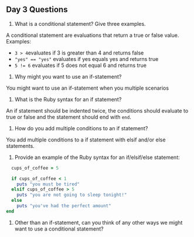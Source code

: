## Day 3 Questions

1. What is a conditional statement? Give three examples.

  A conditional statement are evaluations that return a true or false value. Examples:

  * ```3 > 4```evaluates if 3 is greater than 4 and returns false
  * ```"yes" == "yes"``` evaluates if yes equals yes and returns true
  * ```5 != 6``` evaluates if 5 does not equal 6 and returns true


1. Why might you want to use an if-statement?

  You might want to use an if-statement when you multiple scenarios

1. What is the Ruby syntax for an if statement?

  An if statement should be indented twice, the conditions should evaluate to true or false and the statement should end with ```end```.

1. How do you add multiple conditions to an if statement?

  You add multiple conditions to a if statement with elsif and/or else statements.

1. Provide an example of the Ruby syntax for an if/elsif/else statement:

```Ruby
  cups_of_coffee = 5

  if cups_of_coffee < 1
    puts "you must be tired"
  elsif cups_of_coffee > 5
    puts "you are not going to sleep tonight!"
  else
    puts "you've had the perfect amount"
end
```

1. Other than an if-statement, can you think of any other ways we might want to use a conditional statement?

